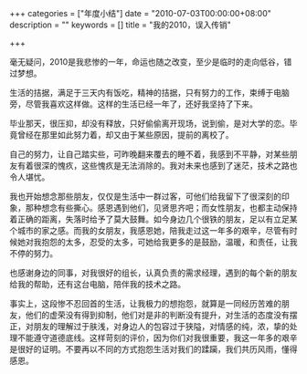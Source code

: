+++
categories = ["年度小结"]
date = "2010-07-03T00:00:00+08:00"
description = ""
keywords = []
title = "我的2010，误入传销"

+++

毫无疑问，2010是我悲惨的一年，命运也随之改变，至少是临时的走向低谷，错过梦想。

生活的拮据，满足于三天内有饭吃，精神的拮据，只有努力的工作，束缚于电脑旁，尽管我喜欢这样做。这样的生活已经一年了，还好我坚持了下来。

毕业那天，很压抑，却没有释放，只好偷偷离开现场，说到偷，是对大学的恋。毕竟曾经在那里如此努力着，却又由于某些原因，提前的离校了。

自己的努力，让自己踏实些，可昨晚翻来覆去的睡不着，我感到不平静，对某些朋友有着很深的愧疚，这些愧疚是无法消除的。我对未来也感到了迷茫，技术之路也令人堪忧。
<!--more-->
我也开始想念那些朋友，仅仅是生活中一群过客，可他们给我留下了很深刻的印象，那种想念有些撕心。感恩遇到他们，见贤思齐吧；而女性朋友，也都主动保持着正确的距离，失落时给予了莫大鼓舞。如今身边几个很铁的朋友，足以有立足某个城市的家之感。而我的女朋友，我感恩她，陪我走过这一年多的艰辛，尽管有时候她对我抱怨的太多，忍受的太多，可她给我更多的是鼓励，温暖，和责任，让我不停的努力。

也感谢身边的同事，对我很好的组长，认真负责的需求经理，遇到的每个新的朋友给我的帮助，还有这台电脑，陪伴我的技术之路。

事实上，这段惨不忍回首的生活，让我极力的想抱怨，就算是一同经历苦难的朋友，他们的虚荣没有得到抑制，他们对是非的判断没有提升，对生活的态度没有摆正，对朋友的理解过于肤浅，对身边人的包容过于狭隘，对情感的纯，浓，挚的处理不能遵守道德底线。这样苛刻的评价，因为你们对我很重要，我这一年多的艰辛是很好的证明。不要再以不同的方式抱怨生活对我们的蹂躏，我们共历风雨，懂得感恩。
